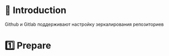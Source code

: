 # 📖 Introduction

Github и Gitlab поддерживают настройку зеркалирования репозиториев

# 1️⃣ Prepare

